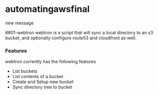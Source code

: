 # automatingawsfinal
new message

##01-webtron
webtron is a script that will sync a local directory to an s3 bucket, and optionally configure route53 and cloudfront as well.

### Features
webtron currently has the following features
- List buckets
- List contents of a bucket
- Create and Setup new bucket
- Sync directory tree to bucket